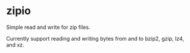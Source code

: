 # zipio
Simple read and write for zip files.

Currently support reading and writing bytes from and to bzip2, gzip, lz4, and xz.
